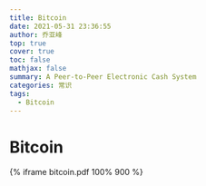 ```yaml
---
title: Bitcoin
date: 2021-05-31 23:36:55
author: 乔亚峰
top: true
cover: true
toc: false
mathjax: false
summary: A Peer-to-Peer Electronic Cash System
categories: 常识
tags:
  - Bitcoin
---
```



# Bitcoin


{% iframe bitcoin.pdf   100%  900 %}

